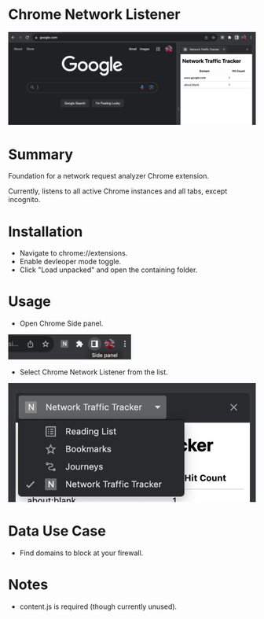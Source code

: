 # Chrome Network Listener

![Chrome Network Listener](<images/Chrome Network Listener.png>)
# Summary
Foundation for a network request analyzer Chrome extension.

Currently, listens to all active Chrome instances and all tabs, except incognito.

# Installation
- Navigate to chrome://extensions.
- Enable devleoper mode toggle.
- Click "Load unpacked" and open the containing folder.

# Usage
- Open Chrome Side panel. 
<img src="images/Chrome Side Panel Launcher.png" width="250">

- Select Chrome Network Listener from the list.
<img src="images/Chrome Side Panel Options Selector.png">


# Data Use Case
- Find domains to block at your firewall.

# Notes
- content.js is required (though currently unused).